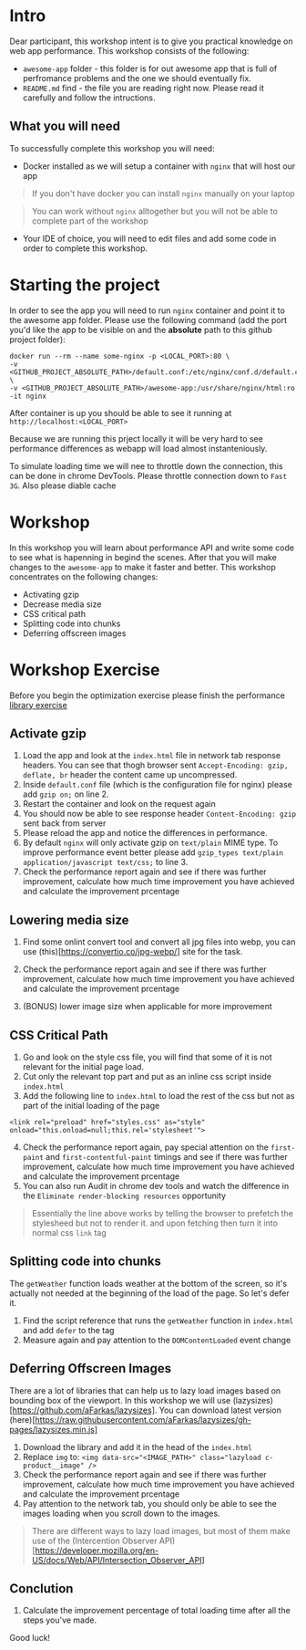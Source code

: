 # Intro
Dear participant, this workshop intent is to give you practical knowledge on web app performance. This workshop consists of the following: 

* `awesome-app` folder - this folder is for out awesome app that is full of perfromance problems and the one we should eventually fix. 
* `README.md` find - the file you are reading right now. Please read it carefully and follow the intructions. 

## What you will need
To successfully complete this workshop you will need:

* Docker installed as we will setup a container with `nginx` that will host our app 

> If you don't have docker you can install `nginx` manually on your laptop

> You can work without `nginx` alltogether but you will not be able to complete part of the workshop

* Your IDE of choice, you will need to edit files and add some code in order to complete this workshop.

# Starting the project
In order to see the app you will need to run `nginx` container and point it to the awesome app folder. Please use the following command (add the port you'd like the app to be visible on and the **absolute** path to this github project folder):

```
docker run --rm --name some-nginx -p <LOCAL_PORT>:80 \
-v <GITHUB_PROJECT_ABSOLUTE_PATH>/default.conf:/etc/nginx/conf.d/default.conf \
-v <GITHUB_PROJECT_ABSOLUTE_PATH>/awesome-app:/usr/share/nginx/html:ro -it nginx
```

After container is up you should be able to see it running at `http://localhost:<LOCAL_PORT>`

Because we are running this prject locally it will be very hard to see performance differences as webapp will load almost instanteniously. 

To simulate loading time we will nee to throttle down the connection, this can be done in chrome DevTools.
Please throttle connection down to `Fast 3G`. Also please diable cache

# Workshop
In this workshop you will learn about performance API and write some code to see what is hapenning in begind the scenes. 
After that you will make changes to the `awesome-app` to make it faster and better. This workshop concentrates on the following changes:

* Activating gzip
* Decrease media size
* CSS critical path
* Splitting code into chunks
* Deferring offscreen images

# Workshop Exercise
Before you begin the optimization exercise please finish the performance [library exercise](PERFORMANCE.md)
## Activate gzip
1. Load the app and look at the `index.html` file in network tab response headers. You can see that thogh browser sent `Accept-Encoding: gzip, deflate, br` header the content came up uncompressed.
1. Inside `default.conf` file (which is the configuration file for nginx) please add `gzip on;` on line 2.
1. Restart the container and look on the request again
1. You should now be able to see response header `Content-Encoding: gzip` sent back from server
1. Please reload the app and notice the differences in performance.
1. By default `nginx` will only activate gzip on `text/plain` MIME type. To improve performance event better please add `gzip_types text/plain application/javascript text/css;` to line 3. 
1. Check the performance report again and see if there was further improvement, calculate how much time improvement you have achieved and calculate the improvement prcentage 

## Lowering media size
1. Find some onlint convert tool and convert all jpg files into webp, you can use (this)[https://convertio.co/jpg-webp/] site for the task.

1. Check the performance report again and see if there was further improvement, calculate how much time improvement you have achieved and calculate the improvement prcentage 

1. (BONUS) lower image size when applicable for more improvement

## CSS Critical Path
1. Go and look on the style css file, you will find that some of it is not relevant for the initial page load. 
2. Cut only the relevant top part and put as an inline css script inside `index.html`
3. Add the following line to `index.html` to load the rest of the css but not as part of the initial loading of the page
```
<link rel="preload" href="styles.css" as="style" onload="this.onload=null;this.rel='stylesheet'">
```
4. Check the performance report again, pay special attention on the `first-paint` and `first-contentful-paint` timings and see if there was further improvement, calculate how much time improvement you have achieved and calculate the improvement prcentage 
5. You can also run Audit in chrome dev tools and watch the difference in the `Eliminate render-blocking resources` opportunity

> Essentially the line above works by telling the browser to prefetch the stylesheed but not to render it. and upon fetching then turn it into normal css `link` tag

## Splitting code into chunks
The `getWeather` function loads weather at the bottom of the screen, so it's actually not needed at the beginning of the load of the page. So let's defer it.

1. Find the script reference that runs the `getWeather` function in `index.html` and add `defer` to the tag
2. Measure again and pay attention to the `DOMContentLoaded` event change

## Deferring Offscreen Images
There are a lot of libraries that can help us to lazy load images based on bounding box of the viewport. In this workshop we will use (lazysizes)[https://github.com/aFarkas/lazysizes]. You can download latest version (here)[https://raw.githubusercontent.com/aFarkas/lazysizes/gh-pages/lazysizes.min.js]

1. Download the library and add it in the head of the `index.html`
2. Replace `img` to: `<img data-src="<IMAGE_PATH>" class="lazyload c-product__image" />`
3. Check the performance report again and see if there was further improvement, calculate how much time improvement you have achieved and calculate the improvement prcentage 
4. Pay attention to the network tab, you should only be able to see the images loading when you scroll down to the images.

> There are different ways to lazy load images, but most of them make use of the (Intercention Observer API)[https://developer.mozilla.org/en-US/docs/Web/API/Intersection_Observer_API]

## Conclution
1. Calculate the improvement percentage of total loading time after all the steps you've made.

Good luck!